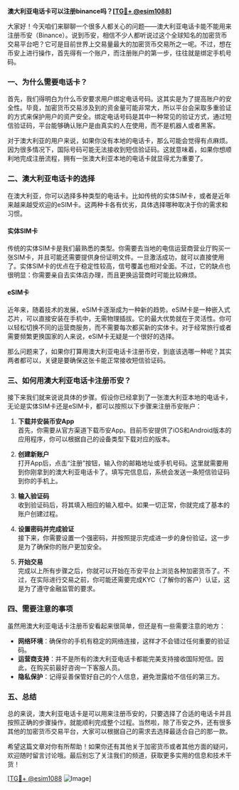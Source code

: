 **澳大利亚电话卡可以注册binance吗？[[TG💪+ @esim1088](https://t.me/s/esim1088)]**

大家好！今天咱们来聊聊一个很多人都关心的问题——澳大利亚电话卡能不能用来注册币安（Binance）。说到币安，相信不少人都听说过这个全球知名的加密货币交易平台吧？它可是目前世界上交易量最大的加密货币交易所之一呢。不过，想在币安上进行操作，首先得有一个账户，而注册账户的第一步，往往就是绑定手机号码。

### 一、为什么需要电话卡？

首先，我们得明白为什么币安要求用户绑定电话号码。这其实是为了提高账户的安全性。毕竟，加密货币交易涉及到的资金量可能非常大，所以平台会采取多重验证的方式来保护用户的资产安全。绑定电话号码是其中一种常见的验证方式，通过短信验证码，平台能够确认账户是由真实的人在使用，而不是机器人或者黑客。

对于澳大利亚的用户来说，如果你没有本地的电话卡，那么可能会觉得有点麻烦。因为很多情况下，国际号码可能无法接收到短信验证码。这就意味着，如果你想顺利地完成注册流程，拥有一张澳大利亚本地的电话卡就显得尤为重要了。

### 二、澳大利亚电话卡的选择

在澳大利亚，你可以选择多种类型的电话卡。比如传统的实体SIM卡，或者是近年来越来越受欢迎的eSIM卡。这两种卡各有优劣，具体选择哪种取决于你的需求和习惯。

#### 实体SIM卡

传统的实体SIM卡是我们最熟悉的类型。你需要去当地的电信运营商营业厅购买一张SIM卡，并且可能还需要提供身份证明文件。一旦激活成功，就可以直接使用了。实体SIM卡的优点在于稳定性较高，信号覆盖也相对全面。不过，它的缺点也很明显：你需要亲自去实体店办理，而且更换运营商时可能比较麻烦。

#### eSIM卡

近年来，随着技术的发展，eSIM卡逐渐成为一种新的趋势。eSIM卡是一种嵌入式芯片，可以直接安装在手机中，无需物理插拔。它的最大优势就在于灵活性。你可以轻松切换不同的运营商服务，而不需要每次都买新的实体卡。对于经常旅行或者需要频繁更换国家的人来说，eSIM卡无疑是一个很好的选择。

那么问题来了，如果你打算用澳大利亚电话卡注册币安，到底该选哪一种呢？其实两者都可以，关键是要确保这张卡能正常接收短信验证码。

### 三、如何用澳大利亚电话卡注册币安？

接下来我们就来说说具体的步骤。假设你已经拿到了一张澳大利亚本地的电话卡，无论是实体SIM卡还是eSIM卡，都可以按照以下步骤来注册币安账户：

1. **下载并安装币安App**  
   首先，你需要从官方渠道下载币安App。目前币安提供了iOS和Android版本的应用程序，你可以根据自己的设备类型下载对应的版本。

2. **创建新账户**  
   打开App后，点击“注册”按钮，输入你的邮箱地址或手机号码。这里就需要用到你刚拿到的澳大利亚电话卡了。填写完信息后，系统会发送一条短信验证码到你的手机上。

3. **输入验证码**  
   收到验证码后，将其填入相应的输入框中。如果一切正常，你就完成了基本的账户创建过程。

4. **设置密码并完成验证**  
   接下来，你需要设置一个强密码，并按照提示完成进一步的身份验证。这一步是为了确保你的账户更加安全。

5. **开始交易**  
   完成以上所有步骤之后，你就可以开始在币安平台上浏览各种加密货币了。不过，在实际进行交易之前，你可能还需要完成KYC（了解你的客户）认证，这是为了遵守金融监管的要求。

### 四、需要注意的事项

虽然用澳大利亚电话卡注册币安看起来很简单，但还是有一些需要注意的地方：

- **网络环境**：确保你的手机有稳定的网络连接，这样才不会错过任何重要的验证码。
- **运营商支持**：并不是所有的澳大利亚电话卡都能完美支持接收国际短信。因此，在购买前最好咨询一下客服人员。
- **隐私保护**：记得妥善保管好自己的个人信息，避免泄露给不信任的第三方。

### 五、总结

总的来说，澳大利亚电话卡是可以用来注册币安的，只要选择了合适的电话卡并且按照正确的步骤操作，就能顺利完成整个过程。当然啦，除了币安之外，还有很多其他的加密货币交易平台，大家可以根据自己的需求去选择最适合自己的那一款。

希望这篇文章对你有所帮助！如果你还有其他关于加密货币或者其他方面的疑问，欢迎随时留言讨论哦。最后别忘了关注我们的频道，获取更多实用的信息和技术干货！

[[TG💪+ @esim1088](https://t.me/s/esim1088) ![Image](https://i.postimg.cc/4NQfJmqS/Snipaste-2025-05-13-00-14-12.png)]